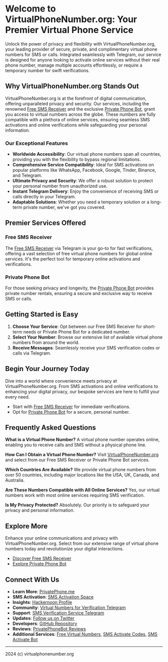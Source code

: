 # Welcome to VirtualPhoneNumber.org: Your Premier Virtual Phone Service

Unlock the power of privacy and flexibility with VirtualPhoneNumber.org, your leading provider of secure, private, and complimentary virtual phone numbers for SMS or calls. Integrated seamlessly with Telegram, our service is designed for anyone looking to activate online services without their real phone number, manage multiple accounts effortlessly, or require a temporary number for swift verifications.

## Why VirtualPhoneNumber.org Stands Out

VirtualPhoneNumber.org is at the forefront of digital communication, offering unparalleled privacy and security. Our services, including the renowned [Free SMS Receiver](https://t.me/FreeSmsReceiver) and the exclusive [Private Phone Bot](https://t.me/PrivatePhoneBot), grant you access to virtual numbers across the globe. These numbers are fully compatible with a plethora of online services, ensuring seamless SMS activations and online verifications while safeguarding your personal information.

### Our Exceptional Features

- **Worldwide Accessibility**: Our virtual phone numbers span all countries, providing you with the flexibility to bypass regional limitations.
- **Comprehensive Service Compatibility**: Ideal for SMS activations on popular platforms like WhatsApp, Facebook, Google, Tinder, Binance, and Telegram.
- **Ultimate Privacy and Security**: We offer a robust solution to protect your personal number from unauthorized use.
- **Instant Telegram Delivery**: Enjoy the convenience of receiving SMS or calls directly in your Telegram.
- **Adaptable Solutions**: Whether you need a temporary solution or a long-term private number, we've got you covered.

## Premier Services Offered

### Free SMS Receiver

The [Free SMS Receiver](https://t.me/FreeSmsReceiver) via Telegram is your go-to for fast verifications, offering a vast selection of free virtual phone numbers for global online services. It's the perfect tool for temporary online activations and verifications.

### Private Phone Bot

For those seeking privacy and longevity, the [Private Phone Bot](https://t.me/PrivatePhoneBot) provides private number rentals, ensuring a secure and exclusive way to receive SMS or calls.

## Getting Started is Easy

1. **Choose Your Service**: Opt between our Free SMS Receiver for short-term needs or Private Phone Bot for a dedicated number.
2. **Select Your Number**: Browse our extensive list of available virtual phone numbers from around the world.
3. **Receive Messages**: Seamlessly receive your SMS verification codes or calls via Telegram.

## Begin Your Journey Today

Dive into a world where convenience meets privacy at VirtualPhoneNumber.org. From SMS activations and online verifications to enhancing your digital privacy, our bespoke services are here to fulfill your every need.

- Start with [Free SMS Receiver](https://t.me/FreeSmsReceiver) for immediate verifications.
- Opt for [Private Phone Bot](https://t.me/PrivatePhoneBot) for a secure, personal number.

## Frequently Asked Questions

**What is a Virtual Phone Number?**
A virtual phone number operates online, enabling you to receive calls and SMS without a physical phone line.

**How Can I Obtain a Virtual Phone Number?**
Visit [VirtualPhoneNumber.org](https://virtualphonenumber.org) and select from our Free SMS Receiver or Private Phone Bot services.

**Which Countries Are Available?**
We provide virtual phone numbers from over 50 countries, including major locations like the USA, UK, Canada, and Australia.

**Are These Numbers Compatible with All Online Services?**
Yes, our virtual numbers work with most online services requiring SMS verification.

**Is My Privacy Protected?**
Absolutely. Our priority is to safeguard your privacy and personal information.

## Explore More

Enhance your online communications and privacy with VirtualPhoneNumber.org. Select from our extensive range of virtual phone numbers today and revolutionize your digital interactions.

- [Discover Free SMS Receiver](https://t.me/FreeSmsReceiver)
- [Explore Private Phone Bot](https://t.me/PrivatePhoneBot)

## Connect With Us

- **Learn More**: [PrivatePhone.me](https://privatephone.me)
- **SMS Activation**: [SMS Activation Space](https://sms-activate.space/)
- **Insights**: [Hackernoon Profile](https://hackernoon.com/u/privatephonebot)
- **Community**: [Virtual Numbers for Verification Telegram](https://t.me/VirtualNumbersForVerification)
- **Support**: [SMS Verification Service Telegram](https://t.me/SmsVerificationService)
- **Updates**: [Follow us on Twitter](https://twitter.com/PrivatePhoneBot)
- **Developers**: [GitHub Repository](https://github.com/VirtualPhoneNumber)
- **Reviews**: [PrivatePhoneBot Reviews](https://t.me/PrivatePhoneReviews)
- **Additional Services**: [Free Virtual Numbers](http://freevirtualnumbers.com), [SMS Activate Codes](https://sms-activate.codes), [SMS Activate Bot](https://sms-activate.bot)

---

2024 (c) virtualphonenumber.org 
